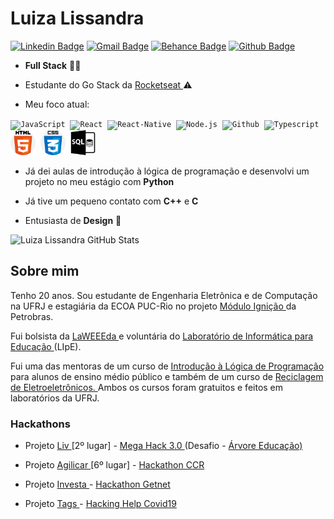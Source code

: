 # Luiza Lissandra

[![Linkedin Badge](https://img.shields.io/badge/-LinkedIn-blue?style=flat-square&logo=Linkedin&logoColor=white&link=https://www.linkedin.com/in/luiza-lissandra/)](https://www.linkedin.com/in/luiza-lissandra/)
[![Gmail Badge](https://img.shields.io/badge/-Gmail-c14438?style=flat-square&logo=Gmail&logoColor=white&link=mailto:luizalissandrarosa@poli.ufrj.br)](mailto:luizalissandrarosa@poli.ufrj.br)
[![Behance Badge](https://img.shields.io/badge/Behance-blue?style=flat-square&logo=Behance&link=https://www.behance.net/luizalissandra)](https://www.behance.net/luizalissandra)
[![Github Badge](https://img.shields.io/badge/-Github-000?style=flat-square&logo=Github&logoColor=white&link=https://github.com/LissandraRodrigues)](https://github.com/LissandraRodrigues)

- **Full Stack** :woman_technologist:

- Estudante do Go Stack da <a href='rocketseat.com.br'> Rocketseat <a/> :warning:

- Meu foco atual:

<p align="left">
<code><img src="https://user-images.githubusercontent.com/51785898/91357834-3eb8df00-e7c8-11ea-9936-0ce666ac2a11.png" alt="JavaScript" width="40" height="40"/></code>&nbsp;
<code><img src="https://user-images.githubusercontent.com/51785898/91357845-424c6600-e7c8-11ea-9457-53c06cf3b6ed.png" alt="React" width="60" height="40" /></code>&nbsp;
<code><img src="https://user-images.githubusercontent.com/51785898/91357845-424c6600-e7c8-11ea-9457-53c06cf3b6ed.png" alt="React-Native" width="60" height="40" /></code>&nbsp;
<code><img src="https://user-images.githubusercontent.com/51785898/91357850-44162980-e7c8-11ea-966c-a7ebaba08ba3.png" alt="Node.js" width="40" height="40"/></code>&nbsp;    
<code><img src="https://user-images.githubusercontent.com/51785898/91358353-0cf44800-e7c9-11ea-9a54-0a988aa2837c.png" alt="Github" width="40" height="40"/></code>&nbsp;
<code><img src="https://user-images.githubusercontent.com/51785898/91358426-3319e800-e7c9-11ea-9df0-b5a207cecfce.png" alt="Typescript" width="40" height="40"/></code>&nbsp;
<code><img src="html-5.png" alt="HTML5" width="40" height="40"/></code>&nbsp;
<code><img src="css.png" alt="CSS3" width="40" height="40"/></code>&nbsp;
<code><img src="sql.png" alt="SQL" width="40" height="40"/></code>&nbsp;
 </p>

- Já dei aulas de introdução à lógica de programação e desenvolvi um projeto no meu estágio com **Python**

- Já tive um pequeno contato com **C++** e **C**

- Entusiasta de **Design** :iphone:

![Luiza Lissandra GitHub Stats](https://github-readme-stats.anuraghazra1.vercel.app/api?username=LissandraRodrigues&show_icons=true&hide_border=true)
<!--
[![Top Langs](https://github-readme-stats.vercel.app/api/top-langs/?username=LissandraRodrigues)](https://github.com/LissandraRodrigues/github-readme-stats)
-->
## Sobre mim

Tenho 20 anos. Sou estudante de Engenharia Eletrônica e de Computação na UFRJ e estagiária da ECOA PUC-Rio no projeto <a href = "https://nossaenergia.petrobras.com.br/pt/energia/conexoes-para-a-inovacao-modulo-ignicao-busca-as-ideias-de-jovens-estudantes/#menu"> Módulo Ignição </a> da Petrobras.

Fui bolsista da <a href = "https://laweeeda.ict.unesp.br/site/en/about/"> LaWEEEda </a> e voluntária do <a href = "http://nides.ufrj.br/index.php/o-lipe"> Laboratório de Informática para Educação </a> (LIpE).

Fui uma das mentoras de um curso de <a href = "https://medium.com/reflex%C3%A3o-computacional"> Introdução à Lógica de Programação </a> para alunos de ensino médio público e também de um curso de <a href = "http://nides.ufrj.br/index.php/projetos-lipe/laweeeda-projetos-lipe"> Reciclagem de Eletroeletrônicos. </a> Ambos os cursos foram gratuitos e feitos em laboratórios da UFRJ.

### Hackathons

- Projeto <a href = "https://github.com/LissandraRodrigues/projeto_liv_mega_hack"> Liv </a> [2º lugar] - <a href = "https://www.megahack.com.br/"> Mega Hack 3.0 </a> (Desafio - <a href = "https://arvoreeducacao.com.br/"> Árvore Educação) </a> 

- Projeto <a href = "https://github.com/LissandraRodrigues/time_70_agilicar"> Agilicar </a> [6º lugar] - <a href = "http://www.grupoccr.com.br/hackathonccr/"> Hackathon CCR </a> 

- Projeto <a href = "https://github.com/LissandraRodrigues/investa-hackathon-getnet"> Investa </a> - <a href = "https://www.hackathongetnet.com.br/"> Hackathon Getnet </a>

- Projeto <a href = "https://www.youtube.com/watch?v=bgvWcUgYe2g"> Tags </a> - <a href = "http://www.hackingrio.com/hackinghelp/"> Hacking Help Covid19 </a>

